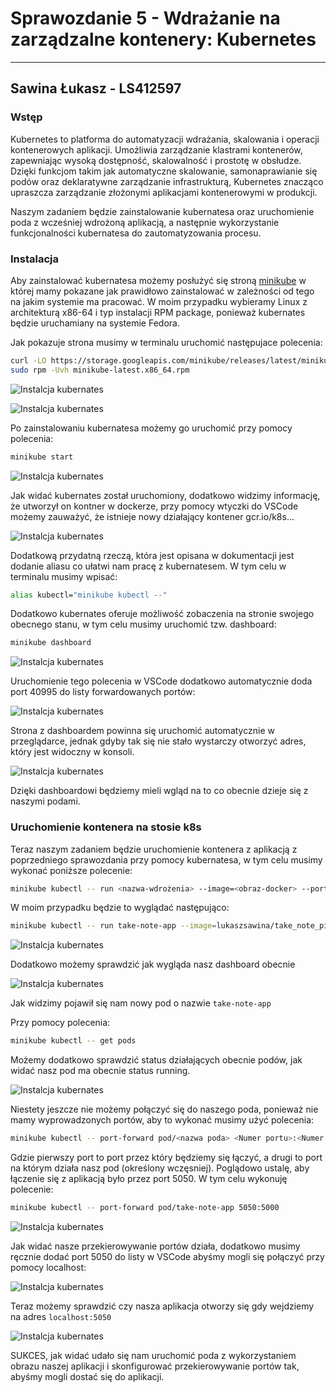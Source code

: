 # Sprawozdanie 5 - Wdrażanie na zarządzalne kontenery: Kubernetes

---

## Sawina Łukasz - LS412597

### Wstęp

Kubernetes to platforma do automatyzacji wdrażania, skalowania i operacji kontenerowych aplikacji. Umożliwia zarządzanie klastrami kontenerów, zapewniając wysoką dostępność, skalowalność i prostotę w obsłudze. Dzięki funkcjom takim jak automatyczne skalowanie, samonaprawianie się podów oraz deklaratywne zarządzanie infrastrukturą, Kubernetes znacząco upraszcza zarządzanie złożonymi aplikacjami kontenerowymi w produkcji.

Naszym zadaniem będzie zainstalowanie kubernatesa oraz uruchomienie poda z wcześniej wdrożoną aplikacją, a następnie wykorzystanie funkcjonalności kubernatesa do zautomatyzowania procesu.

### Instalacja

Aby zainstalować kubernatesa możemy posłużyć się stroną [minikube](https://minikube.sigs.k8s.io/docs/start/) w której mamy pokazane jak prawidłowo zainstalować w zależności od tego na jakim systemie ma pracować. W moim przypadku wybieramy Linux z architekturą x86-64 i typ instalacji RPM package, ponieważ kubernates będzie uruchamiany na systemie Fedora.

Jak pokazuje strona musimy w terminalu uruchomić następujace polecenia:

```bash
curl -LO https://storage.googleapis.com/minikube/releases/latest/minikube-latest.x86_64.rpm
sudo rpm -Uvh minikube-latest.x86_64.rpm
```

![Instalcja kubernates](Images/1.png)

![Instalcja kubernates](Images/2.png)

Po zainstalowaniu kubernatesa możemy go uruchomić przy pomocy polecenia:

```bash
minikube start
```

![Instalcja kubernates](Images/3.png)

Jak widać kubernates został uruchomiony, dodatkowo widzimy informację, że utworzył on kontner w dockerze, przy pomocy wtyczki do VSCode możemy zauważyć, że istnieje nowy działający kontener gcr.io/k8s...

![Instalcja kubernates](Images/4.png)

Dodatkową przydatną rzeczą, która jest opisana w dokumentacji jest dodanie aliasu co ułatwi nam pracę z kubernatesem. W tym celu w terminalu musimy wpisać:

```bash
alias kubectl="minikube kubectl --"
```

Dodatkowo kubernates oferuje możliwość zobaczenia na stronie swojego obecnego stanu, w tym celu musimy uruchomić tzw. dashboard:

```bash
minikube dashboard
```

![Instalcja kubernates](Images/5.png)

Uruchomienie tego polecenia w VSCode dodatkowo automatycznie doda port 40995 do listy forwardowanych portów:

![Instalcja kubernates](Images/6.png)

Strona z dashboardem powinna się uruchomić automatycznie w przeglądarce, jednak gdyby tak się nie stało wystarczy otworzyć adres, który jest widoczny w konsoli.

![Instalcja kubernates](Images/7.png)

Dzięki dashboardowi będziemy mieli wgląd na to co obecnie dzieje się z naszymi podami.

### Uruchomienie kontenera na stosie k8s

Teraz naszym zadaniem będzie uruchomienie kontenera z aplikacją z poprzedniego sprawozdania przy pomocy kubernatesa, w tym celu musimy wykonać poniższe polecenie:

```bash
minikube kubectl -- run <nazwa-wdrożenia> --image=<obraz-docker> --port=<wyprowadzany port> --labels app=<nazwa-wdrożenia>
```

W moim przypadku będzie to wyglądać następująco:

```bash
minikube kubectl -- run take-note-app --image=lukaszsawina/take_note_pipeline --port=5000 --labels app=take-note-app
```

![Instalcja kubernates](Images/8.png)

Dodatkowo możemy sprawdzić jak wygląda nasz dashboard obecnie

![Instalcja kubernates](Images/9.png)

Jak widzimy pojawił się nam nowy pod o nazwie `take-note-app`

Przy pomocy polecenia:

```bash
minikube kubectl -- get pods
```

Możemy dodatkowo sprawdzić status działających obecnie podów, jak widać nasz pod ma obecnie status running.

![Instalcja kubernates](Images/10.png)

Niestety jeszcze nie możemy połączyć się do naszego poda, ponieważ nie mamy wyprowadzonych portów, aby to wykonać musimy użyć polecenia:

```bash
minikube kubectl -- port-forward pod/<nazwa poda> <Numer portu>:<Numer portu>
```

Gdzie pierwszy port to port przez który będziemy się łączyć, a drugi to port na którym działa nasz pod (określony wczęsniej). Poglądowo ustalę, aby łączenie się z aplikacją było przez port 5050. W tym celu wykonuję polecenie:

```bash
minikube kubectl -- port-forward pod/take-note-app 5050:5000
```

![Instalcja kubernates](Images/11.png)

Jak widać nasze przekierowywanie portów działa, dodatkowo musimy ręcznie dodać port 5050 do listy w VSCode abyśmy mogli się połączyć przy pomocy localhost:

![Instalcja kubernates](Images/12.png)

Teraz możemy sprawdzić czy nasza aplikacja otworzy się gdy wejdziemy na adres `localhost:5050`

![Instalcja kubernates](Images/13.png)

SUKCES, jak widać udało się nam uruchomić poda z wykorzystaniem obrazu naszej aplikacji i skonfigurować przekierowywanie portów tak, abyśmy mogli dostać się do aplikacji.

